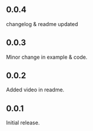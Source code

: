 ## 0.0.4

changelog & readme updated

## 0.0.3

Minor change in example & code.

## 0.0.2

Added video in readme.

## 0.0.1

Initial release.